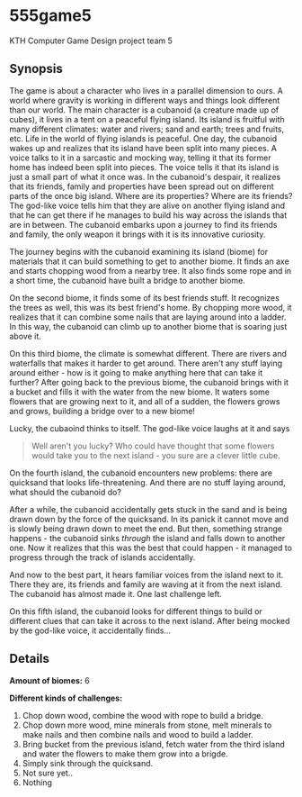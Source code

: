 # 555game5
KTH Computer Game Design project team 5

## Synopsis
The game is about a character who lives in a parallel dimension to ours. A world where gravity is working in different ways and things look different than our world.
The main character is a cubanoid (a creature made up of cubes), it lives in a tent on a peaceful flying island. Its island is fruitful with many different climates: water and rivers; sand and earth; trees and fruits, etc. Life in the world of flying islands is peaceful.
One day, the cubanoid wakes up and realizes that its island have been split into many pieces.
A voice talks to it in a sarcastic and mocking way, telling it that its former home has indeed been split into pieces. The voice tells it that its island is just a small part of what it once was. In the cubanoid's despair, it realizes that its friends, family and properties have been spread out on different parts of the once big island. Where are its properties? Where are its friends?
The god-like voice tells him that they are alive on another flying island and that he can get there if he manages to build his way across the islands that are in between.
The cubanoid embarks upon a journey to find its friends and family, the only weapon it brings with it is its innovative curiosity.

The journey begins with the cubanoid examining its island (biome) for materials that it can build something to get to another biome. It finds an axe and starts chopping wood from a nearby tree. It also finds some rope and in a short time, the cubanoid have built a bridge to another biome.

On the second biome, it finds some of its best friends stuff. It recognizes the trees as well, this was its best friend's home.
By chopping more wood, it realizes that it can combine some nails that are laying around into a ladder. In this way, the cubanoid can climb up to another biome that is soaring just above it.

On this third biome, the climate is somewhat different. There are rivers and waterfalls that makes it harder to get around. There aren't any stuff laying around either - how is it going to make anything here that can take it further?
After going back to the previous biome, the cubanoid brings with it a bucket and fills it with the water from the new biome. It waters some flowers that are growing next to it, and all of a sudden, the flowers grows and grows, building a bridge over to a new biome!

Lucky, the cubaoind thinks to itself. The god-like voice laughs at it and says
 > Well aren't you lucky? Who could have thought that some flowers would take you to the next island - you sure are a clever little cube.

On the fourth island, the cubanoid encounters new problems: there are quicksand that looks life-threatening. And there are no stuff laying around, what should the cubanoid do?

After a while, the cubanoid accidentally gets stuck in the sand and is being drawn down by the force of the quicksand. In its panick it cannot move and is slowly being drawn down to meet the end. But then, something strange happens - the cubanoid sinks _through_ the island and falls down to another one. Now it realizes that this was the best that could happen - it managed to progress through the track of islands accidentally.

And now to the best part, it hears familiar voices from the island next to it. There they are, its friends and family are waving at it from the next island. The cubanoid has almost made it. One last challenge left.

On this fifth island, the cubanoid looks for different things to build or different clues that can take it across to the next island. After being mocked by the god-like voice, it accidentally finds...


## Details

**Amount of biomes:** 6

**Different kinds of challenges:**
1. Chop down wood, combine the wood with rope to build a bridge.
2. Chop down more wood, mine minerals from stone, melt minerals to make nails and then combine nails and wood to build a ladder.
3. Bring bucket from the previous island, fetch water from the third island and water the flowers to make them grow into a brigde.
4. Simply sink through the quicksand.
5. Not sure yet..
6. Nothing
